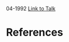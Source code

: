 

04-1992
[Link to Talk](https://www.churchofjesuschrist.org/study/general-conference/1992/04/sunday-afternoon-session?lang=eng)



# References
